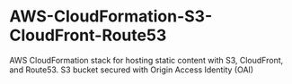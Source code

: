 # AWS-CloudFormation-S3-CloudFront-Route53
AWS CloudFormation stack for hosting static content with S3, CloudFront, and Route53. S3 bucket secured with Origin Access Identity (OAI)
